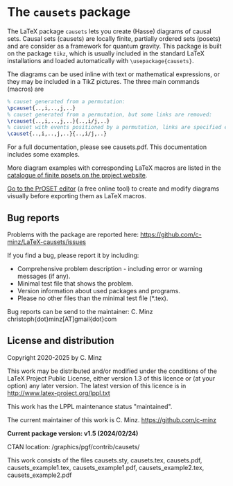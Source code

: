# The `causets` package
The LaTeX package `causets` lets you create (Hasse) diagrams of causal sets. Causal sets (causets) are locally finite, partially ordered sets (posets) and are consider as a framework for quantum gravity. This package is built on the package `tikz`, which is usually included in the standard LaTeX installations and loaded automatically with `\usepackage{causets}`.

The diagrams can be used inline with text or mathematical expressions, or they may be included in a TikZ pictures. 
The three main commands (macros) are 
```tex
% causet generated from a permutation:
\pcauset{..,i,..,j,..}
% causet generated from a permutation, but some links are removed:
\rcauset{..,i,..,j,..}{..,i/j,..}
% causet with events positioned by a permutation, links are specified explicitly:
\causet{..,i,..,j,..}{..,i/j,..}
```

For a full documentation, please see causets.pdf.
This documentation includes some examples.

More diagram examples with corresponding LaTeX macros are listed in the [catalogue of finite posets on the project website](https://c-minz.github.io/projects/poset_diagrams).

[Go to the PrOSET editor](https://c-minz.github.io/assets/html/proset-editor.html) (a free online tool) to create and modify diagrams visually before exporting them as LaTeX macros.


## Bug reports
Problems with the package are reported here:
https://github.com/c-minz/LaTeX-causets/issues

If you find a bug, please report it by including:
* Comprehensive problem description - including error or warning messages (if any).
* Minimal test file that shows the problem.
* Version information about used packages and programs.
* Please no other files than the minimal test file (*.tex).

Bug reports can be send to the maintainer:
  C. Minz
  christoph{dot}minz[AT]gmail{dot}com


## License and distribution
Copyright 2020-2025 by C. Minz

This work may be distributed and/or modified under the conditions of the LaTeX Project Public License, either version 1.3 of this licence or (at your option) any later version.
The latest version of this licence is in
http://www.latex-project.org/lppl.txt

This work has the LPPL maintenance status "maintained".

The current maintainer of this work is C. Minz.
https://github.com/c-minz

**Current package version: v1.5 (2024/02/24)**

CTAN location: /graphics/pgf/contrib/causets/


This work consists of the files causets.sty, causets.tex, causets.pdf, causets_example1.tex, causets_example1.pdf, causets_example2.tex, causets_example2.pdf
